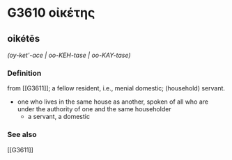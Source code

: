 # G3610 οἰκέτης

## oikétēs

_(oy-ket'-ace | oo-KEH-tase | oo-KAY-tase)_

### Definition

from [[G3611]]; a fellow resident, i.e., menial domestic; (household) servant.

- one who lives in the same house as another, spoken of all who are under the authority of one and the same householder
  - a servant, a domestic

### See also

[[G3611]]

